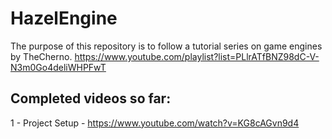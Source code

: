 # HazelEngine
The purpose of this repository is to follow a tutorial series on game engines by TheCherno.  https://www.youtube.com/playlist?list=PLlrATfBNZ98dC-V-N3m0Go4deliWHPFwT


## Completed videos so far:
1 - Project Setup - https://www.youtube.com/watch?v=KG8cAGvn9d4
